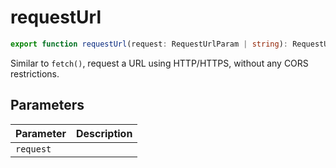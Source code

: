 # requestUrl

```ts
export function requestUrl(request: RequestUrlParam | string): RequestUrlResponsePromise;
```

Similar to `fetch()`, request a URL using HTTP/HTTPS, without any CORS restrictions.

## Parameters

| Parameter | Description |
|-----------|-------------|
| `request` | |
